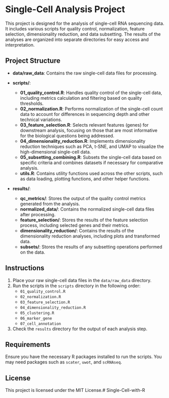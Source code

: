 # Single-Cell Analysis Project

This project is designed for the analysis of single-cell RNA sequencing data. It includes various scripts for quality control, normalization, feature selection, dimensionality reduction, and data subsetting. The results of the analyses are organized into separate directories for easy access and interpretation.

## Project Structure

- **data/raw_data**: Contains the raw single-cell data files for processing.
  
- **scripts/**: 
  - **01_quality_control.R**: Handles quality control of the single-cell data, including metrics calculation and filtering based on quality thresholds.
  - **02_normalization.R**: Performs normalization of the single-cell count data to account for differences in sequencing depth and other technical variations.
  - **03_feature_selection.R**: Selects relevant features (genes) for downstream analysis, focusing on those that are most informative for the biological questions being addressed.
  - **04_dimensionality_reduction.R**: Implements dimensionality reduction techniques such as PCA, t-SNE, and UMAP to visualize the high-dimensional single-cell data.
  - **05_subsetting_combining.R**: Subsets the single-cell data based on specific criteria and combines datasets if necessary for comparative analysis.
  - **utils.R**: Contains utility functions used across the other scripts, such as data loading, plotting functions, and other helper functions.

- **results/**:
  - **qc_metrics/**: Stores the output of the quality control metrics generated from the analysis.
  - **normalized_data/**: Contains the normalized single-cell data files after processing.
  - **feature_selection/**: Stores the results of the feature selection process, including selected genes and their metrics.
  - **dimensionality_reduction/**: Contains the results of the dimensionality reduction analyses, including plots and transformed data.
  - **subsets/**: Stores the results of any subsetting operations performed on the data.

## Instructions

1. Place your raw single-cell data files in the `data/raw_data` directory.
2. Run the scripts in the `scripts` directory in the following order:
   - `01_quality_control.R`
   - `02_normalization.R`
   - `03_feature_selection.R`
   - `04_dimensionality_reduction.R`
   - `05_clustering.R`
   - `06_marker_gene`
   - `07_cell_annotation`
3. Check the `results` directory for the output of each analysis step.

## Requirements

Ensure you have the necessary R packages installed to run the scripts. You may need packages such as `scater`, `uwot`, and `scRNAseq`.

## License

This project is licensed under the MIT License.# Single-Cell-with-R
